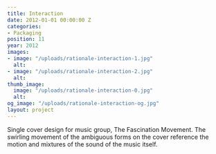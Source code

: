 ```yaml
---
title: Interaction
date: 2012-01-01 00:00:00 Z
categories:
- Packaging
position: 11
year: 2012
images:
- image: "/uploads/rationale-interaction-1.jpg"
  alt:
- image: "/uploads/rationale-interaction-2.jpg"
  alt:
thumb_image:
  image: "/uploads/rationale-interaction-0.jpg"
  alt:
og_image: "/uploads/rationale-interaction-og.jpg"
layout: project
---
```


Single cover design for music group, The Fascination Movement. The swirling movement of the ambiguous forms on the cover reference the motion and mixtures of the sound of the music itself.
